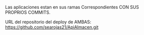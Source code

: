 Las aplicaciones estan en sus ramas Correspondientes CON SUS PROPRIOS COMMITS.

URL del repositorio del deploy de AMBAS: https://github.com/searojas21/ApiAlmacen.git
